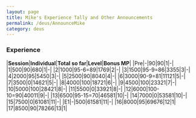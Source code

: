 ```yaml
---
layout: page
title: Mike's Experience Tally and Other Announcements
permalink: /deus/AnnounceMike
category: deus
---
```

### Experience

|__Session__|__Individual__|__Total so far__|__Level__|__Bonus MP__|
|Pre|-|90|90|1|-|
|1|500|90|680|1|-|
|2|1000|95-6=89|1769|2|-|
|3|1500|95-9=86|3355|3|-|
|4|2000|95|5450|3|-|
|5|2500|90|8040|4|-|
|6|3000|90-9=81|11121|5|-|
|7|3500|0|14621|5|-|
|8|4000|100|18721|6|-|
|9|4500|100|23321|7|-|
|10|5000|100|28421|8|-|
|11|5500|0|33921|8|-|
|12|6000|100-10=90|40011|9|-|
|13|6500|95-15=70|46581|10|-|
|14|7000|0|53581|10|-|
|15|7500|0|61081|11|-|
|E1|-|500|61581|11|-|
|16|8000|95|69676|12|1|
|17|8500|90|78266|13|1|

